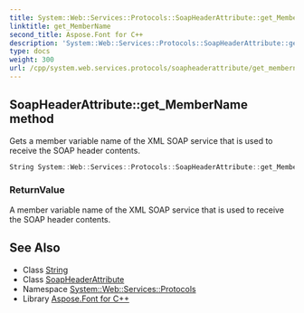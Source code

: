 ```yaml
---
title: System::Web::Services::Protocols::SoapHeaderAttribute::get_MemberName method
linktitle: get_MemberName
second_title: Aspose.Font for C++
description: 'System::Web::Services::Protocols::SoapHeaderAttribute::get_MemberName method. Gets a member variable name of the XML SOAP service that is used to receive the SOAP header contents in C++.'
type: docs
weight: 300
url: /cpp/system.web.services.protocols/soapheaderattribute/get_membername/
---
```

## SoapHeaderAttribute::get_MemberName method


Gets a member variable name of the XML SOAP service that is used to receive the SOAP header contents.

```cpp
String System::Web::Services::Protocols::SoapHeaderAttribute::get_MemberName()
```


### ReturnValue

A member variable name of the XML SOAP service that is used to receive the SOAP header contents.

## See Also

* Class [String](../../../system/string/)
* Class [SoapHeaderAttribute](../)
* Namespace [System::Web::Services::Protocols](../../)
* Library [Aspose.Font for C++](../../../)
